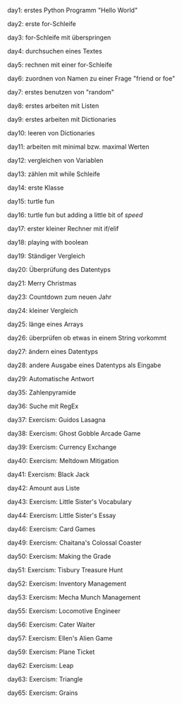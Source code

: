day1: erstes Python Programm "Hello World"

day2: erste for-Schleife

day3: for-Schleife mit überspringen

day4: durchsuchen eines Textes

day5: rechnen mit einer for-Schleife

day6: zuordnen von Namen zu einer Frage "friend or foe"

day7: erstes benutzen von "random"

day8: erstes arbeiten mit Listen

day9: erstes arbeiten mit Dictionaries

day10: leeren von Dictionaries

day11: arbeiten mit minimal bzw. maximal Werten

day12: vergleichen von Variablen

day13: zählen mit while Schleife 

day14: erste Klasse

day15: turtle fun

day16: turtle fun but adding a little bit of *speed*

day17: erster kleiner Rechner mit if/elif 

day18: playing with boolean

day19: Ständiger Vergleich

day20: Überprüfung des Datentyps

day21: Merry Christmas

day23: Countdown zum neuen Jahr

day24: kleiner Vergleich

day25: länge eines Arrays

day26: überprüfen ob etwas in einem String vorkommt

day27: ändern eines Datentyps

day28: andere Ausgabe eines Datentyps als Eingabe

day29: Automatische Antwort

day35: Zahlenpyramide

day36: Suche mit RegEx

day37: Exercism: Guidos Lasagna

day38: Exercism: Ghost Gobble Arcade Game

day39: Exercism: Currency Exchange

day40: Exercism: Meltdown Mitigation

day41: Exercism: Black Jack

day42: Amount aus Liste

day43: Exercism: Little Sister's Vocabulary

day44: Exercism: Little Sister's Essay

day46: Exercism: Card Games

day49: Exercism: Chaitana's Colossal Coaster

day50: Exercism: Making the Grade

day51: Exercism: Tisbury Treasure Hunt

day52: Exercism: Inventory Management

day53: Exercism: Mecha Munch Management

day55: Exercism: Locomotive Engineer

day56: Exercism: Cater Waiter

day57: Exercism: Ellen's Alien Game

day59: Exercism: Plane Ticket

day62: Exercism: Leap

day63: Exercism: Triangle

day65: Exercism: Grains

